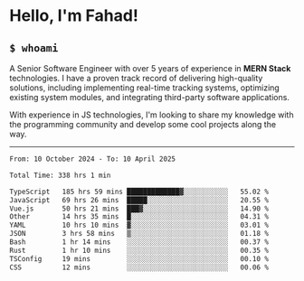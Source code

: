 <h1>Hello, I'm Fahad!</h1>

<h2><code>$ whoami</code></h2>

A Senior Software Engineer with over 5 years of experience in **MERN Stack** technologies. I have a proven track record of delivering high-quality solutions, including implementing real-time tracking systems, optimizing existing system modules, and integrating third-party software applications.

With experience in JS technologies, I'm looking to share my knowledge with the programming community and develop some cool projects along the way.

---

<!--START_SECTION:waka-->

```txt
From: 10 October 2024 - To: 10 April 2025

Total Time: 338 hrs 1 min

TypeScript   185 hrs 59 mins █████████████▓░░░░░░░░░░░   55.02 %
JavaScript   69 hrs 26 mins  █████░░░░░░░░░░░░░░░░░░░░   20.55 %
Vue.js       50 hrs 21 mins  ███▓░░░░░░░░░░░░░░░░░░░░░   14.90 %
Other        14 hrs 35 mins  █░░░░░░░░░░░░░░░░░░░░░░░░   04.31 %
YAML         10 hrs 10 mins  ▓░░░░░░░░░░░░░░░░░░░░░░░░   03.01 %
JSON         3 hrs 58 mins   ▒░░░░░░░░░░░░░░░░░░░░░░░░   01.18 %
Bash         1 hr 14 mins    ░░░░░░░░░░░░░░░░░░░░░░░░░   00.37 %
Rust         1 hr 10 mins    ░░░░░░░░░░░░░░░░░░░░░░░░░   00.35 %
TSConfig     19 mins         ░░░░░░░░░░░░░░░░░░░░░░░░░   00.10 %
CSS          12 mins         ░░░░░░░░░░░░░░░░░░░░░░░░░   00.06 %
```

<!--END_SECTION:waka-->

<!--
**heyFahad/heyFahad** is a ✨ _special_ ✨ repository because its `README.md` (this file) appears on your GitHub profile.

Here are some ideas to get you started:

- 🔭 I’m currently working on ...
- 🌱 I’m currently learning ...
- 👯 I’m looking to collaborate on ...
- 🤔 I’m looking for help with ...
- 💬 Ask me about ...
- 📫 How to reach me: ...
- 😄 Pronouns: ...
- ⚡ Fun fact: ...
-->
